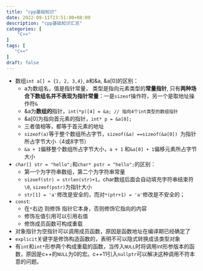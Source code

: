 ```yaml
---
title: "cpp基础知识"
date: 2022-09-11T23:51:00+08:00
description: "cpp基础知识汇总"
categories: [
	"C++"
]	
tags: [
   "C++"
]
draft: false
---
```


+ 数组`int a[] = {1, 2, 3,4}`, a和&a, &a[0]的区别：
  + a为数组名，值是指针常量， 类型是指向元素类型的**常量指针**, 只有**两种场合下数组名并不表现为指针常量**：一是`sizeof`操作符，另一个是取地址操作符`&`
  + &a为**数组的**指针，`int(*p)[4] = &a; // 指向4个int类型的数组指针`
  + &a[0]为指向首元素的指针，`int* p = &a[0];`
  + 三者值相等，都等于首元素的地址
  + `sizeof(a)`等于整个数组所占字节，`sizeof(&a) ==sizeof(&a[0]) `为指针所占字节大小（4或8字节）
  + `&a + 1`偏移整个数组所占字节大小，`a + 1` 和`&a[0] + 1`偏移元素所占字节大小
+ `char[] str = "hello";`和`char* pstr = "hello";`的区别：
  + 第一个为字符串数组，第二个为字符串常量
  + `sizoef(str) = strlen(str)+1`，char数组后面会自动填充字符串结束符`\0`, `sizeof(pstr)`为指针大小
  + `str[1] = 'a'`修改是安全的，而对`*(ptr+1) = 'a'`修改是不安全的；
+ `const`:
  + 在`*`右边 则修饰 指针它本身，否则修饰它指向的内容
  + 修饰左值引用可以引用右值
  + 修饰成员函数可构成重载
+ 对象指针为空指针可以调用成员函数，原因是函数地址在编译期已经确定了
+ `explicit`关键字是修饰构造函数的，表明不可以隐式转换成该类型对象
+ 有`int`和`int*`形参两个构成重载的函数，当传入`NULL`时将调用int形参版本的函数，原因是c++的`NULL`为0的宏。c++11引入`nullptr`可以解决这种调用不符本意的问题。


